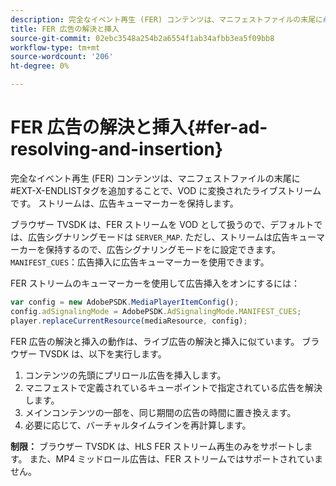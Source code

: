 ```yaml
---
description: 完全なイベント再生 (FER) コンテンツは、マニフェストファイルの末尾に#EXT-X-ENDLISTタグを追加することで、VOD に変換されたライブストリームです。 ストリームは、広告キューマーカーを保持します。
title: FER 広告の解決と挿入
source-git-commit: 02ebc3548a254b2a6554f1ab34afbb3ea5f09bb8
workflow-type: tm+mt
source-wordcount: '206'
ht-degree: 0%

---
```


# FER 広告の解決と挿入{#fer-ad-resolving-and-insertion}

完全なイベント再生 (FER) コンテンツは、マニフェストファイルの末尾に#EXT-X-ENDLISTタグを追加することで、VOD に変換されたライブストリームです。 ストリームは、広告キューマーカーを保持します。

ブラウザー TVSDK は、FER ストリームを VOD として扱うので、デフォルトでは、広告シグナリングモードは `SERVER_MAP`. ただし、ストリームは広告キューマーカーを保持するので、広告シグナリングモードをに設定できます。 `MANIFEST_CUES`：広告挿入に広告キューマーカーを使用できます。

FER ストリームのキューマーカーを使用して広告挿入をオンにするには：

```js
var config = new AdobePSDK.MediaPlayerItemConfig(); 
config.adSignalingMode = AdobePSDK.AdSignalingMode.MANIFEST_CUES; 
player.replaceCurrentResource(mediaResource, config);
```

FER 広告の解決と挿入の動作は、ライブ広告の解決と挿入に似ています。 ブラウザー TVSDK は、以下を実行します。

1. コンテンツの先頭にプリロール広告を挿入します。
1. マニフェストで定義されているキューポイントで指定されている広告を解決します。
1. メインコンテンツの一部を、同じ期間の広告の時間に置き換えます。
1. 必要に応じて、バーチャルタイムラインを再計算します。

**制限：** ブラウザー TVSDK は、HLS FER ストリーム再生のみをサポートします。 また、MP4 ミッドロール広告は、FER ストリームではサポートされていません。
